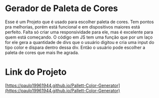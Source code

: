 # Gerador de Paleta de Cores

Esse é um Projeto que é usado para escolher paleta de cores. Tem pontos pra melhorias, porém está funcional e em dispositivos maiores está perfeito. Falta só criar uma responsividade para ele, mas é excelente para quem está começando. O código em JS tem uma função que por um laço for ele gera a quantidade de divs que o usuário digitou e cria uma input do tipo color e dispara dentro dessa div. Então o usuário pode escolher a paleta de cores que mais lhe agrada.

# Link do Projeto

[https://paulo19961944.github.io/Pallett-Color-Generator](https://paulo19961944.github.io/Pallett-Color-Generator)
